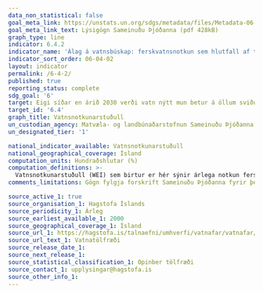 ```yaml
---
data_non_statistical: false
goal_meta_link: https://unstats.un.org/sdgs/metadata/files/Metadata-06-04-02.pdf
goal_meta_link_text: Lýsigögn Sameinuðu Þjóðanna (pdf 428kB)
graph_type: line
indicator: 6.4.2
indicator_name: 'Álag á vatnsbúskap: ferskvatnsnotkun sem hlutfall af tiltækum ferskvatnsauðlindum.'
indicator_sort_order: 06-04-02
layout: indicator
permalink: /6-4-2/
published: true
reporting_status: complete
sdg_goal: '6'
target: Eigi síðar en árið 2030 verði vatn nýtt mun betur á öllum sviðum. Sjálfbær vatnsnotkun verði tryggð í því skyni að koma í veg fyrir vatnsskort. Jafnframt verði dregið verulega úr fjölda þeirra sem þjást af vatnsskorti.
target_id: '6.4'
graph_title: Vatnsnotkunarstuðull
un_custodian_agency: Matvæla- og landbúnaðarstofnun Sameinuðu Þjóðanna (FAO)
un_designated_tier: '1'

national_indicator_available: Vatnsnotkunarstuðull
national_geographical_coverage: Ísland
computation_units: Hundraðshlutar (%)
computation_definitions: >-
  Vatnsnotkunarstuðull (WEI) sem birtur er hér sýnir árlega notkun ferskvatns á Íslandi sem hlutfall af langtímameðaltali endurnýjanlegra vatnsauðlinda. Hér telst með hverskyns notkun á ferskvatni að undanskilinni notkun í vatnsaflsvirkjunum.
comments_limitations: Gögn fylgja forskrift Sameinuðu Þjóðanna fyrir þennan mælikvarða. Þessi mælikvarði var fundin í samstarfi við málefnasérfræðinga.

source_active_1: true
source_organisation_1: Hagstofa Íslands
source_periodicity_1: Árleg
source_earliest_available_1: 2000
source_geographical_coverage_1: Ísland
source_url_1: https://hagstofa.is/talnaefni/umhverfi/vatnafar/vatnafar/
source_url_text_1: Vatnatölfræði
source_release_date_1:
source_next_release_1:
source_statistical_classification_1: Opinber tölfræði
source_contact_1: upplysingar@hagstofa.is
source_other_info_1:
---
```


